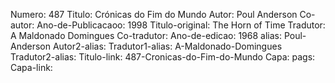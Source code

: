 Numero: 487
Titulo: Crónicas do Fim do Mundo
Autor: Poul Anderson
Co-autor: 
Ano-de-Publicacaoo: 1998
Titulo-original: The Horn of Time
Tradutor: A Maldonado Domingues
Co-tradutor: 
Ano-de-edicao: 1968
alias: Poul-Anderson
Autor2-alias: 
Tradutor1-alias: A-Maldonado-Domingues
Tradutor2-alias: 
Titulo-link: 487-Cronicas-do-Fim-do-Mundo
Capa: 
pags: 
Capa-link: